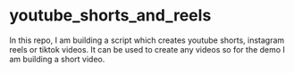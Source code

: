 # youtube_shorts_and_reels
In this repo, I am building a script which creates youtube shorts, instagram reels or tiktok videos. It can be used to create any videos so for the demo I am building a short video.
